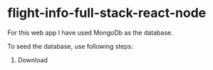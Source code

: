 # flight-info-full-stack-react-node

For this web app I have used MongoDb as the database.  

To seed the database, use following steps:

  1)  Download 
